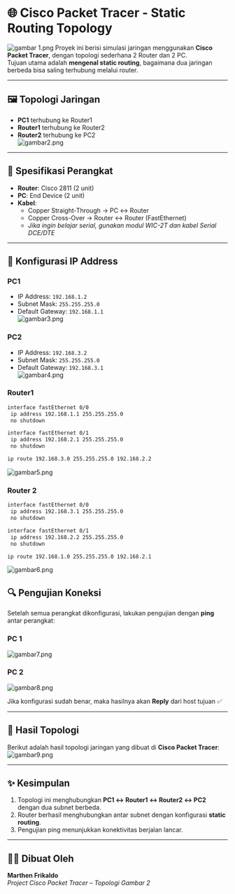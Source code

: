 # 🌐 Cisco Packet Tracer - Static Routing Topology
![gambar 1.png](images/gambar%201.png)
Proyek ini berisi simulasi jaringan menggunakan **Cisco Packet Tracer**, dengan topologi sederhana 2 Router dan 2 PC.  
Tujuan utama adalah **mengenal static routing**, bagaimana dua jaringan berbeda bisa saling terhubung melalui router.

---

## 🖼️ Topologi Jaringan

- **PC1** terhubung ke Router1  
- **Router1** terhubung ke Router2  
- **Router2** terhubung ke PC2  
![gambar2.png](images/gambar2.png)
---

## 📑 Spesifikasi Perangkat

- **Router**: Cisco 2811 (2 unit)  
- **PC**: End Device (2 unit)  
- **Kabel**:  
  - Copper Straight-Through → PC ↔ Router  
  - Copper Cross-Over → Router ↔ Router (FastEthernet)  
  - *Jika ingin belajar serial, gunakan modul WIC-2T dan kabel Serial DCE/DTE*  

---

## 🔧 Konfigurasi IP Address

### PC1
- IP Address: `192.168.1.2`  
- Subnet Mask: `255.255.255.0`  
- Default Gateway: `192.168.1.1`  
![gambar3.png](images/gambar3.png)
### PC2
- IP Address: `192.168.3.2`  
- Subnet Mask: `255.255.255.0`  
- Default Gateway: `192.168.3.1`  
![gambar4.png](images/gambar4.png)
### Router1
```bash
interface fastEthernet 0/0
 ip address 192.168.1.1 255.255.255.0
 no shutdown

interface fastEthernet 0/1
 ip address 192.168.2.1 255.255.255.0
 no shutdown

ip route 192.168.3.0 255.255.255.0 192.168.2.2

```
![gambar5.png](images/gambar5.png)
### Router 2
```bash
interface fastEthernet 0/0
 ip address 192.168.3.1 255.255.255.0
 no shutdown

interface fastEthernet 0/1
 ip address 192.168.2.2 255.255.255.0
 no shutdown

ip route 192.168.1.0 255.255.255.0 192.168.2.1
```
![gambar6.png](images/gambar6.png)

## 🔍 Pengujian Koneksi

Setelah semua perangkat dikonfigurasi, lakukan pengujian dengan **ping** antar perangkat:
### PC 1
![gambar7.png](images/gambar7.png)

### PC 2
![gambar8.png](images/gambar8.png)


Jika konfigurasi sudah benar, maka hasilnya akan **Reply** dari host tujuan ✅

---

## 📡 Hasil Topologi

Berikut adalah hasil topologi jaringan yang dibuat di **Cisco Packet Tracer**:
![gambar9.png](images/gambar9.png)


---

## ✨ Kesimpulan

1. Topologi ini menghubungkan **PC1 ↔ Router1 ↔ Router2 ↔ PC2** dengan dua subnet berbeda.  
2. Router berhasil menghubungkan antar subnet dengan konfigurasi **static routing**.  
3. Pengujian ping menunjukkan konektivitas berjalan lancar.  

---

## 👨‍💻 Dibuat Oleh

**Marthen Frikaldo**  
_Project Cisco Packet Tracer – Topologi Gambar 2_



